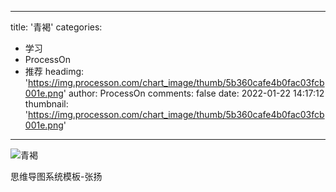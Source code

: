 
---
title: '青褐'
categories: 
 - 学习
 - ProcessOn
 - 推荐
headimg: 'https://img.processon.com/chart_image/thumb/5b360cafe4b0fac03fcb001e.png'
author: ProcessOn
comments: false
date: 2022-01-22 14:17:12
thumbnail: 'https://img.processon.com/chart_image/thumb/5b360cafe4b0fac03fcb001e.png'
---

<div>   
<img class="thumb" alt="青褐" src="https://img.processon.com/chart_image/thumb/5b360cafe4b0fac03fcb001e.png" referrerpolicy="no-referrer">
<p>思维导图系统模板-张扬</p>  
</div>
            